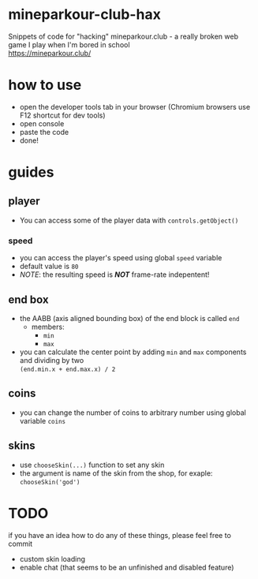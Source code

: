 # mineparkour-club-hax
Snippets of code for "hacking" mineparkour.club - a really broken web game I play when I'm bored in school  
https://mineparkour.club/

# how to use
- open the developer tools tab in your browser (Chromium browsers use F12 shortcut for dev tools)
- open console
- paste the code
- done!

# guides
## player
- You can access some of the player data with `controls.getObject()`
### speed
- you can access the player's speed using global `speed` variable
- default value is `80`
- *NOTE*: the resulting speed is ***NOT*** frame-rate indepentent!
## end box
- the AABB (axis aligned bounding box) of the end block is called `end`
  - members:
    - `min`
    - `max`
- you can calculate the center point by adding `min` and `max` components and dividing by two  
`(end.min.x + end.max.x) / 2`
## coins
- you can change the number of coins to arbitrary number using global variable `coins`
## skins
- use `chooseSkin(...)` function to set any skin
- the argument is name of the skin from the shop, for exaple: `chooseSkin('god')`

# TODO
if you have an idea how to do any of these things, please feel free to commit
- custom skin loading
- enable chat (that seems to be an unfinished and disabled feature)
